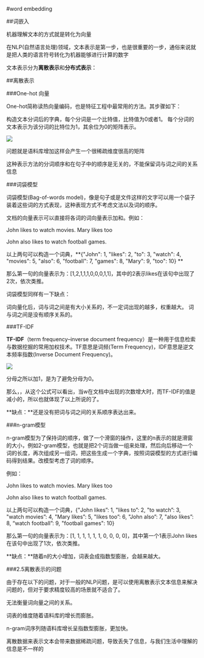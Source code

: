 #word embedding

##词嵌入

机器理解文本的方式就是转化为向量

在NLP(自然语言处理)领域，文本表示是第一步，也是很重要的一步，通俗来说就是把人类的语言符号转化为机器能够进行计算的数字

文本表示分为**离散表示**和**分布式表示**：

##离散表示

###One-hot 向量

One-hot简称读热向量编码，也是特征工程中最常用的方法。其步骤如下：

构造文本分词后的字典，每个分词是一个比特值，比特值为0或者1。
每个分词的文本表示为该分词的比特位为1，其余位为0的矩阵表示。

![](https://cdn.jsdelivr.net/gh/tj-messi/picture/1730380203070.png)

问题就是语料库增加这样会产生一个很稀疏维度很高的矩阵

这种表示方法的分词顺序和在句子中的顺序是无关的，不能保留词与词之间的关系信息

###词袋模型

词袋模型(Bag-of-words model)，像是句子或是文件这样的文字可以用一个袋子装着这些词的方式表现，这种表现方式不考虑文法以及词的顺序。

文档的向量表示可以直接将各词的词向量表示加和。例如：

John likes to watch movies. Mary likes too

John also likes to watch football games.

以上两句可以构造一个词典，**{"John": 1, "likes": 2, "to": 3, "watch": 4, "movies": 5, "also": 6, "football": 7, "games": 8, "Mary": 9, "too": 10} **

那么第一句的向量表示为：[1,2,1,1,1,0,0,0,1,1]，其中的2表示likes在该句中出现了2次，依次类推。

词袋模型同样有一下缺点：

词向量化后，词与词之间是有大小关系的，不一定词出现的越多，权重越大。
词与词之间是没有顺序关系的。

###TF-IDF

**TF-IDF**（term frequency–inverse document frequency）是一种用于信息检索与数据挖掘的常用加权技术。TF意思是词频(Term Frequency)，IDF意思是逆文本频率指数(Inverse Document Frequency)。

![](https://cdn.jsdelivr.net/gh/tj-messi/picture/1730466416076.png)

分母之所以加1，是为了避免分母为0。

那么，，从这个公式可以看出，当w在文档中出现的次数增大时，而TF-IDF的值是减小的，所以也就体现了以上所说的了。

**缺点：**还是没有把词与词之间的关系顺序表达出来。

###n-gram模型

n-gram模型为了保持词的顺序，做了一个滑窗的操作，这里的n表示的就是滑窗的大小，例如2-gram模型，也就是把2个词当做一组来处理，然后向后移动一个词的长度，再次组成另一组词，把这些生成一个字典，按照词袋模型的方式进行编码得到结果。改模型考虑了词的顺序。

例如：

John likes to watch movies. Mary likes too

John also likes to watch football games.

以上两句可以构造一个词典，{"John likes”: 1, "likes to”: 2, "to watch”: 3, "watch movies”: 4, "Mary likes”: 5, "likes too”: 6, "John also”: 7, "also likes”: 8, “watch football”: 9, "football games": 10}

那么第一句的向量表示为：[1, 1, 1, 1, 1, 1, 0, 0, 0, 0]，其中第一个1表示John likes在该句中出现了1次，依次类推。

**缺点：**随着n的大小增加，词表会成指数型膨胀，会越来越大。

###2.5离散表示的问题

由于存在以下的问题，对于一般的NLP问题，是可以使用离散表示文本信息来解决问题的，但对于要求精度较高的场景就不适合了。

无法衡量词向量之间的关系。

词表的维度随着语料库的增长而膨胀。

n-gram词序列随语料库增长呈指数型膨胀，更加快。

离散数据来表示文本会带来数据稀疏问题，导致丢失了信息，与我们生活中理解的信息是不一样的